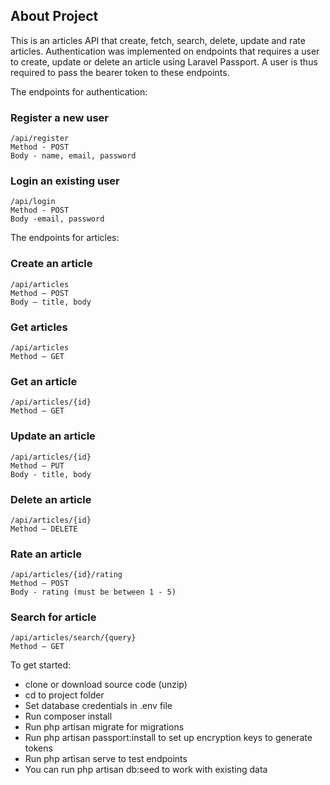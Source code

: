 
## About Project

This is an articles API that create, fetch, search, delete, update and rate articles. Authentication was implemented on endpoints that requires a user to create, update or delete an article using Laravel Passport. A user is thus required to pass the bearer token to these endpoints.  

The endpoints for authentication: 

### Register a new user 
```
/api/register
Method - POST
Body - name, email, password
```
### Login an existing user
```
/api/login
Method - POST
Body -email, password
```
The endpoints for articles: 

### Create an article
```
/api/articles
Method – POST
Body – title, body
```

### Get articles
```
/api/articles
Method – GET
```
### Get an article
```
/api/articles/{id}
Method – GET
```

### Update an article
```
/api/articles/{id}
Method – PUT
Body - title, body
```
### Delete an article
```
/api/articles/{id}
Method – DELETE
```

### Rate an article
```
/api/articles/{id}/rating
Method – POST
Body - rating (must be between 1 - 5)
```

### Search for article
```
/api/articles/search/{query}
Method – GET
```
To get started: 
+ clone or download source code (unzip)
+ cd to project folder
+ Set database credentials in .env file
+ Run composer install
+ Run php artisan migrate for migrations
+ Run php artisan passport:install to set up encryption keys to generate tokens
+ Run php artisan serve to test endpoints
+ You can run php artisan db:seed to work with existing data

